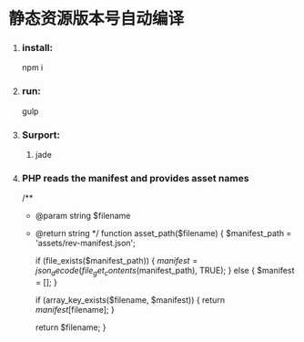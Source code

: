 # 静态资源版本号自动编译
 	
1. ### install:  
	npm i 
2. ### run:    
	gulp
3. ### Surport:
	1. jade
4. ### PHP reads the manifest and provides asset names

	/**
	 * @param  string  $filename
	 * @return string
	 */
	function asset_path($filename) {
	    $manifest_path = 'assets/rev-manifest.json';

	    if (file_exists($manifest_path)) {
	        $manifest = json_decode(file_get_contents($manifest_path), TRUE);
	    } else {
	        $manifest = [];
	    }

	    if (array_key_exists($filename, $manifest)) {
	        return $manifest[$filename];
	    }

	    return $filename;
	}


	


